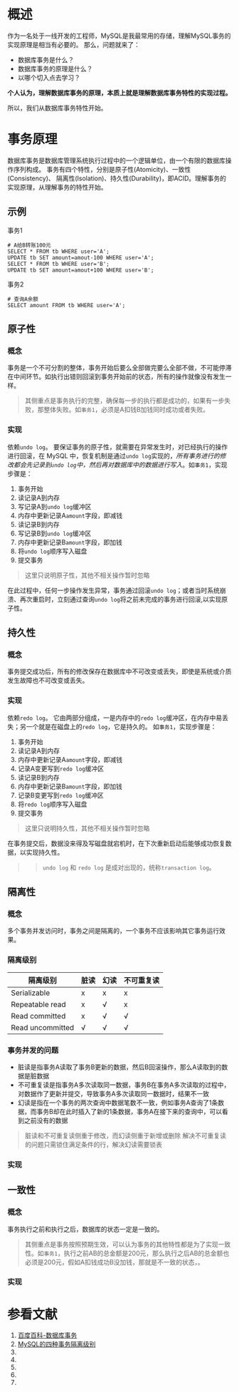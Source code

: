 # 概述
作为一名处于一线开发的工程师，MySQL是我最常用的存储，理解MySQL事务的实现原理是相当有必要的。
那么，问题就来了：
- 数据库事务是什么？
- 数据库事务的原理是什么？
- 以哪个切入点去学习？

__个人认为，理解数据库事务的原理，本质上就是理解数据库事务特性的实现过程。__

所以，我们从数据库事务特性开始。

# 事务原理
数据库事务是数据库管理系统执行过程中的一个逻辑单位，由一个有限的数据库操作序列构成。
事务有四个特性，分别是原子性(Atomicity)、一致性(Consistency)、 隔离性(Isolation)、持久性(Durability)，即ACID。理解事务的实现原理，从理解事务的特性开始。

## 示例
事务1
```
# A给B转账100元
SELECT * FROM tb WHERE user='A'; 
UPDATE tb SET amount=amout-100 WHERE user='A';
SELECT * FROM tb WHERE user='B';
UPDATE tb SET amount=amout+100 WHERE user='B';
```
事务2
```
# 查询A余额
SELECT amount FROM tb WHERE user='A'; 
```

## 原子性
### 概念
事务是一个不可分割的整体，事务开始后要么全部做完要么全部不做，不可能停滞在中间环节。如执行出错则回滚到事务开始前的状态，所有的操作就像没有发生一样。

> 其侧重点是事务执行的完整，确保每一步的执行都是成功的，如果有一步失败，那整体失败。如`事务1`，必须是A扣钱B加钱同时成功或者失败。
### 实现
依赖`undo log`。
要保证事务的原子性，就需要在异常发生时，对已经执行的操作进行回滚，在 MySQL 中，恢复机制是通过`undo log`实现的，*所有事务进行的修改都会先记录到`undo log`中，然后再对数据库中的数据进行写入*。如`事务1`，实现步骤是：
1. 事务开始
1. 读记录A到内存
1. 写记录A到`undo log`缓冲区
1. 内存中更新记录A`amount`字段，即减钱
1. 读记录B到内存
1. 写记录B到`undo log`缓冲区
1. 内存中更新记录B`amount`字段，即加钱
1. 将`undo log`顺序写入磁盘
1. 提交事务
> 这里只说明原子性，其他不相关操作暂时忽略  

在此过程中，任何一步操作发生异常，事务通过回滚`undo log`；或者当时系统崩溃、再次重启时，立刻通过查询`undo log`将之前未完成的事务进行回滚,以实现原子性。

## 持久性
### 概念
事务提交成功后，所有的修改保存在数据库中不可改变或丢失，即使是系统或介质发生故障也不可改变或丢失。

### 实现
依赖`redo log`。
它由两部分组成，一是内存中的`redo log`缓冲区，在内存中易丢失；另一个就是在磁盘上的`redo log`，它是持久的。
如`事务1`，实现步骤是：
1. 事务开始
1. 读记录A到内存
1. 内存中更新记录A`amount`字段，即减钱
1. 记录A变更写到`redo log`缓冲区
1. 读记录B到内存
1. 内存中更新记录B`amount`字段，即加钱
1. 记录B变更写到`redo log`缓冲区
1. 将`redo log`顺序写入磁盘
1. 提交事务
> 这里只说明持久性，其他不相关操作暂时忽略  

在事务提交后，数据没来得及写磁盘就宕机时，在下次重新启动后能够成功恢复数据，以实现持久性。

>> `undo log` 和 `redo log` 是成对出现的，统称`transaction log`。

## 隔离性
### 概念
多个事务并发访问时，事务之间是隔离的，一个事务不应该影响其它事务运行效果。

### 隔离级别

隔离级别          | 脏读 | 幻读 | 不可重复读 |
-----------------|-----|-----|----------|
Serializable     |  x  |  x  |    x     |
Repeatable read  |  x  |  √  |    x     |
Read committed   |  x  |  √  |    √     |
Read uncommitted |  √  |  √  |    √     |

### 事务并发的问题
- 脏读是指事务A读取了事务B更新的数据，然后B回滚操作，那么A读取到的数据是脏数据
- 不可重复读是指事务A多次读取同一数据，事务B在事务A多次读取的过程中，对数据作了更新并提交，导致事务A多次读取同一数据时，结果不一致
- 幻读是指在一个事务的两次查询中数据笔数不一致，例如事务A查询了1条数据，而事务B却在此时插入了新的1条数据，事务A在接下来的查询中，可以看到之前没有的数据

> 脏读和不可重复读侧重于修改，而幻读侧重于新增或删除
> 解决不可重复读的问题只需锁住满足条件的行，解决幻读需要锁表

### 实现




## 一致性
### 概念
事务执行之前和执行之后，数据库的状态一定是一致的。
> 其侧重点是事务按照预期生效，可以认为事务的其他特性都是为了实现一致性。如`事务1`，执行之前AB的总金额是200元，那么执行之后AB的总金额也必须是200元，假如A扣钱成功B没加钱，那就是不一致的状态，。

### 实现


# 参看文献
1. [百度百科-数据库事务](https://baike.baidu.com/item/%E6%95%B0%E6%8D%AE%E5%BA%93%E4%BA%8B%E5%8A%A1)
1. [MySQL的四种事务隔离级别](https://www.cnblogs.com/huanongying/p/7021555.html)
1. []()
1. []()
1. []()
1. []()
1. []()
